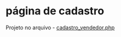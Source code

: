# página de cadastro
Projeto no arquivo - [cadastro_vendedor.php](https://github.com/zzjunior/vendedor.site-cadastro/blob/main/cadastro_vendedor.php)
